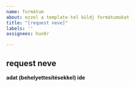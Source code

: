 ```yaml
---
name: formátum
about: ezzel a template-tel küldj formátumokat
title: "[request neve]"
labels: ''
assignees: hun0r

---
```


**request neve**
-------------------------------------
**adat (behelyettesítésekkel) ide**
